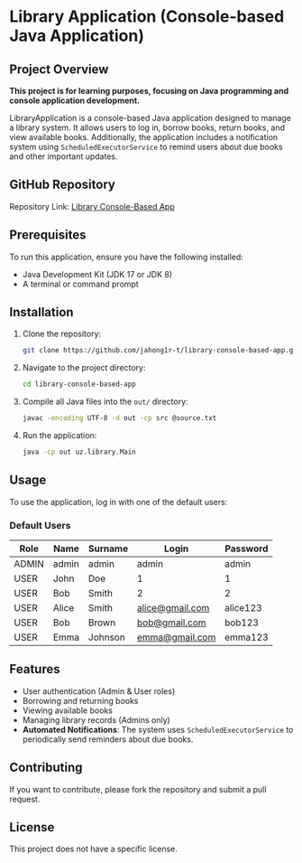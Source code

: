 # Library Application (Console-based Java Application)

## Project Overview

**This project is for learning purposes, focusing on Java programming and console application development.**

LibraryApplication is a console-based Java application designed to manage a library system. It allows users to log in, borrow books, return books, and view available books. Additionally, the application includes a notification system using `ScheduledExecutorService` to remind users about due books and other important updates.

## GitHub Repository

Repository Link: [Library Console-Based App](https://github.com/jahong1r-t/library-console-based-app.git)

## Prerequisites

To run this application, ensure you have the following installed:

- Java Development Kit (JDK 17 or JDK 8)
- A terminal or command prompt

## Installation

1. Clone the repository:
   ```sh
   git clone https://github.com/jahong1r-t/library-console-based-app.git
   ```
2. Navigate to the project directory:
   ```sh
   cd library-console-based-app
   ```
3. Compile all Java files into the `out/` directory:
   ```sh
   javac -encoding UTF-8 -d out -cp src @source.txt
   ```
4. Run the application:
   ```sh
   java -cp out uz.library.Main
   ```

## Usage

To use the application, log in with one of the default users:

### Default Users

| Role  | Name  | Surname | Login                                      | Password |
| ----- | ----- | ------- | ------------------------------------------ | -------- |
| ADMIN | admin | admin   | admin                                      | admin    |
| USER  | John  | Doe     | 1                                          | 1        |
| USER  | Bob   | Smith   | 2                                          | 2        |
| USER  | Alice | Smith   | [alice@gmail.com](mailto:alice@gmail.com) | alice123 |
| USER  | Bob   | Brown   | [bob@gmail.com](mailto:bob@gmail.com)     | bob123   |
| USER  | Emma  | Johnson | [emma@gmail.com](mailto:emma@gmail.com)   | emma123  |

## Features

- User authentication (Admin & User roles)
- Borrowing and returning books
- Viewing available books
- Managing library records (Admins only)
- **Automated Notifications**: The system uses `ScheduledExecutorService` to periodically send reminders about due books.

## Contributing

If you want to contribute, please fork the repository and submit a pull request.

## License

This project does not have a specific license.

